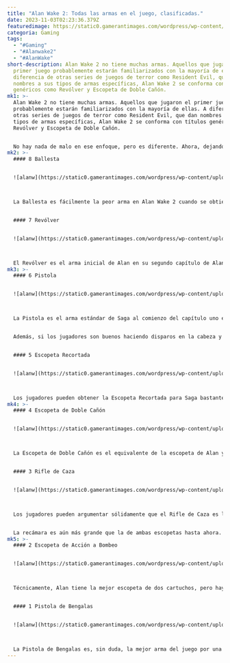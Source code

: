 ```yaml
---
title: "Alan Wake 2: Todas las armas en el juego, clasificadas."
date: 2023-11-03T02:23:36.379Z
featuredimage: https://static0.gamerantimages.com/wordpress/wp-content/uploads/2023/11/shooting-enemies-with-the-flare-gun-and-shooting-enemies-with-the-sawed-off-shotgun-in-alan-wake-2.jpg?q=50&fit=contain&w=1140&h=&dpr=1.5
categoria: Gaming
tags:
  - "#Gaming"
  - "#Alanwake2"
  - "#AlanWake"
short-description: Alan Wake 2 no tiene muchas armas. Aquellos que jugaron el
  primer juego probablemente estarán familiarizados con la mayoría de ellas. A
  diferencia de otras series de juegos de terror como Resident Evil, que dan
  nombres a sus tipos de armas específicas, Alan Wake 2 se conforma con títulos
  genéricos como Revólver y Escopeta de Doble Cañón.
mk1: >-
  Alan Wake 2 no tiene muchas armas. Aquellos que jugaron el primer juego
  probablemente estarán familiarizados con la mayoría de ellas. A diferencia de
  otras series de juegos de terror como Resident Evil, que dan nombres a sus
  tipos de armas específicas, Alan Wake 2 se conforma con títulos genéricos como
  Revólver y Escopeta de Doble Cañón.


  No hay nada de malo en ese enfoque, pero es diferente. Ahora, dejando de lado los nombres, Alan Wake 2 tiene un total de ocho armas y pueden mejorarse de diferentes maneras según el personaje. Saga puede obtener cinco, mientras que Alan solo puede encontrar tres. De esas ocho, aquí está cómo se clasifican todas.
mk2: >-
  #### 8 Ballesta


  ![alanw](https://static0.gamerantimages.com/wordpress/wp-content/uploads/2023/11/shooting-enemies-with-the-crossbow-in-alan-wake-2.jpg?q=50&fit=crop&w=1500&dpr=1.5 "alanw")



  La Ballesta es fácilmente la peor arma en Alan Wake 2 cuando se obtiene de un escondite de la secta en el bosque porque es incómoda de usar. Inicialmente, los jugadores solo pueden cargar una flecha a la vez, aunque esto se puede aumentar a dos a través del camino de mejora de armas de Saga. Incluso con esa mejora, la velocidad de recarga es lenta, lo que pone a Saga en un estado vulnerable con frecuencia. La Ballesta tiene sus ventajas, como la capacidad de recuperar flechas si los jugadores fallan su objetivo. A los jugadores seguramente les encantaría esta función también para las balas en otras armas, pero eso parece demasiado salvaje incluso para un juego de terror como Alan Wake 2.


  #### 7 Revólver


  ![alanw](https://static0.gamerantimages.com/wordpress/wp-content/uploads/2023/11/shooting-enemies-with-the-revolver-in-alan-wake-2.jpg?q=50&fit=crop&w=1500&dpr=1.5 "alanw")



  El Revólver es el arma inicial de Alan en su segundo capítulo de Alan Wake 2. Puede disparar seis tiros antes de necesitar ser recargado y hacerlo puede resultar bastante satisfactorio. Los jugadores pueden fingir ser Revolver Ocelot de la serie Metal Gear, quien a menudo hablaba sobre la emoción de recargar revólveres en batalla. Dejando fantasías a un lado, el Revólver de Alan es un arma decentemente efectiva contra los ejércitos de la oscuridad, aunque tampoco es nada especial. Tiene algunas mejoras decentes a través de las Palabras de Poder de Alan, como la capacidad de no gastar munición en los disparos, aunque las posibilidades de que esto ocurra son raras.
mk3: >-
  #### 6 Pistola


  ![alanw](https://static0.gamerantimages.com/wordpress/wp-content/uploads/2023/11/shooting-enemies-with-the-pistol-in-alan-wake-2.jpg?q=50&fit=crop&w=1500&dpr=1.5 "alanw")



  La Pistola es el arma estándar de Saga al comienzo del capítulo uno en Alan Wake 2. Ella es una agente del FBI, después de todo, por lo que parece apropiado que tenga un arma, a diferencia de Alan, que es escritor de oficio. Tiene menos potencia de parada que el Revólver, pero su mayor capacidad de munición la hace un poco mejor.


  Además, si los jugadores son buenos haciendo disparos en la cabeza y acertando en los blancos expuestos de los enemigos, entonces los pequeños cartuchos de la pistola serán lo suficientemente eficientes. Saga puede obtener una mejora para la Pistola que aumentará el tamaño del cargador de doce a dieciocho, lo que la hace aún más valiosa.


  #### 5 Escopeta Recortada


  ![alanw](https://static0.gamerantimages.com/wordpress/wp-content/uploads/2023/11/shooting-enemies-with-the-sawed-off-shotgun-in-alan-wake-2.jpg?q=50&fit=crop&w=1500&dpr=1.5 "alanw")



  Los jugadores pueden obtener la Escopeta Recortada para Saga bastante temprano en Alan Wake 2. Todo lo que tienen que hacer es resolver un pequeño rompecabezas basado en la lotería en la tienda general para desbloquear su estuche. Esta arma tiene mucho poder, lo cual no es extraño considerando que las escopetas tienden a ser excesivamente poderosas en juegos de supervivencia y horror. La única desventaja es que solo contiene dos rondas, lo que significa que los jugadores tendrán que recargar mucho. Afortunadamente, Saga al menos puede obtener una mejora para ayudar con la lenta velocidad de recarga.
mk4: >-
  #### 4 Escopeta de Doble Cañón


  ![alanw](https://static0.gamerantimages.com/wordpress/wp-content/uploads/2023/11/shooting-enemies-with-the-double-barreled-shotgun-in-alan-wake-2.jpg?q=50&fit=crop&w=1500&dpr=1.5 "alanw")



  La Escopeta de Doble Cañón es el equivalente de la escopeta de Alan y, a diferencia de la discusión entre Revólver y Pistola, Alan obtiene el mejor arma aquí, aunque con un inconveniente. Se puede adquirir en el techo del Oceanview Hotel mientras los jugadores intentan resolver un rompecabezas basado en cócteles más tarde en el juego. Su arma también tiene un límite de dos cartuchos de munición y no puede mejorar la velocidad de recarga. Sin embargo, puede aumentar el impacto y el daño mientras ataca a varios enemigos. Eso es para lo que son buenas las escopetas en juegos de terror y en juegos de acción en general: control de multitudes.


  #### 3 Rifle de Caza


  ![alanw](https://static0.gamerantimages.com/wordpress/wp-content/uploads/2023/11/shooting-enemies-with-the-hunting-rifle-in-alan-wake-2.jpg?q=50&fit=crop&w=1500&dpr=1.5 "alanw")



  Los jugadores pueden argumentar sólidamente que el Rifle de Caza es la mejor arma del juego una vez que la adquieren en la residencia de ancianos. Ciertamente tiene la potencia de parada que lo convierte en un arma atractiva para Saga. Además, una mejora puede ayudar a penetrar el escudo oscuro de un enemigo, lo que permite a los jugadores ahorrar sus baterías de linterna.


  La recámara es aún más grande que la de ambas escopetas hasta ahora. Sin embargo, puede ser lento de usar porque los jugadores tienen que apuntar y es más pesado para Saga. Los jugadores pueden entrenarse para mejorar en su manejo y convertirse en héroes francotiradores en Alan Wake 2.
mk5: >-
  #### 2 Escopeta de Acción a Bombeo


  ![alanw](https://static0.gamerantimages.com/wordpress/wp-content/uploads/2023/11/shooting-enemies-with-the-pump-action-shotgun-in-alan-wake-2.jpg?q=50&fit=crop&w=1500&dpr=1.5 "alanw")



  Técnicamente, Alan tiene la mejor escopeta de dos cartuchos, pero hay una mejor en el juego. La Escopeta de Acción a Bombeo es el último arma que Saga adquirirá, que se encuentra en la comisaría y supera ampliamente a las otras dos escopetas. Es más fuerte que las otras escopetas, aunque el poder no es mucho más alto. Lo mejor de esta arma es el tamaño de su recámara, ya que puede llevar seis rondas. Puede que no sea la mejor arma en general en el juego, pero eso se debe solo porque el final es exclusivo para Alan.


  #### 1 Pistola de Bengalas


  ![alanw](https://static0.gamerantimages.com/wordpress/wp-content/uploads/2023/11/shooting-enemies-with-the-flare-gun-in-alan-wake-2.jpg?q=50&fit=crop&w=1500&dpr=1.5 "alanw")



  La Pistola de Bengalas es, sin duda, la mejor arma del juego por una multitud de razones. Tiene el poder de parada de una escopeta junto con la capacidad de iluminación de una linterna. Solo puede contener una ronda a la vez, pero eso a veces puede ser más que suficiente para detener a una horda. Además, la recarga no es un gran problema. También está vinculada a la mejor misión en Alan Wake 2 durante el capítulo We Sing para Alan, que involucra un elaborado número musical. La única desventaja de la Pistola de Bengalas es que Saga no consigue una.
---
```

